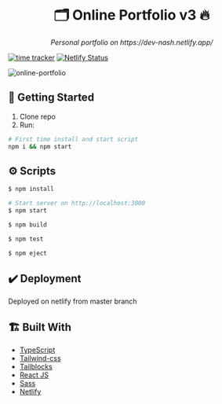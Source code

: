 <div align="center">
    <h1> 
    🗂️  Online Portfolio v3 🔥
    </h1>
    <p>
      <i>Personal portfolio on https://dev-nash.netlify.app/</i>
    </p>
</div>

[![time tracker](https://wakatime.com/badge/github/NyashaNziramasanga/online-portfolio-v3.svg)](https://wakatime.com/badge/github/NyashaNziramasanga/online-portfolio-v3)
[![Netlify Status](https://api.netlify.com/api/v1/badges/c54bf0ca-8555-428c-897e-a49189ecbca7/deploy-status)](https://app.netlify.com/sites/dev-nash/deploys)

![online-portfolio](src/assets/images/online-portfolio.gif)

## 🏁 Getting Started

1. Clone repo
2. Run:

```bash
# First time install and start script
npm i && npm start
```

## ⚙️ Scripts

```bash
$ npm install

# Start server on http://localhost:3000
$ npm start

$ npm build

$ npm test

$ npm eject
```

## ✔️ Deployment

Deployed on netlify from master branch

## 🏗️ Built With

- [TypeScript](https://www.typescriptlang.org/)
- [Tailwind-css](https://tailwindcss.com/)
- [Tailblocks](https://mertjf.github.io/tailblocks/)
- [React JS](https://reactjs.org/)
- [Sass](https://sass-lang.com/)
- [Netlify](https://www.netlify.com/)
